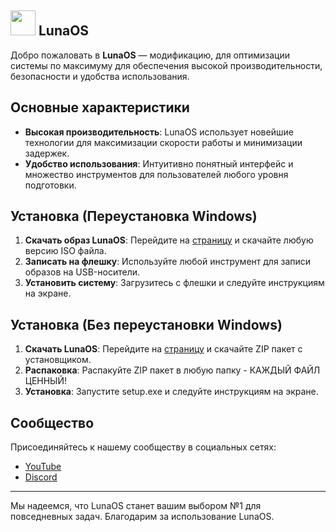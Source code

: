 ## <img width=40px src="https://i.ibb.co/5KpSCNv/win11.png"> LunaOS

Добро пожаловать в **LunaOS** — модификацию, для оптимизации системы по максимуму для обеспечения высокой производительности, безопасности и удобства использования.





## Основные характеристики

- **Высокая производительность**: LunaOS использует новейшие технологии для максимизации скорости работы и минимизации задержек.
- **Удобство использования**: Интуитивно понятный интерфейс и множество инструментов для пользователей любого уровня подготовки.

## Установка (Переустановка Windows)

1. **Скачать образ LunaOS**: Перейдите на [страницу](https://gobobdev.github.io/mods) и скачайте любую версию ISO файла.
2. **Записать на флешку**: Используйте любой инструмент для записи образов на USB-носители.
3. **Установить систему**: Загрузитесь с флешки и следуйте инструкциям на экране.

## Установка (Без переустановки Windows)

1. **Скачать LunaOS**: Перейдите на [страницу](https://gobobdev.github.io/mods) и скачайте ZIP пакет с установщиком.
2. **Распаковка**: Распакуйте ZIP пакет в любую папку - КАЖДЫЙ ФАЙЛ ЦЕННЫЙ!
3. **Установка**: Запустите setup.exe и следуйте инструкциям на экране.

## Сообщество

Присоединяйтесь к нашему сообществу в социальных сетях:

- [YouTube](https://www.youtube.com/@LunaOSproject)
- [Discord](https://discord.gg/jrtDVYwagz)


---

Мы надеемся, что LunaOS станет вашим выбором №1 для повседневных задач. Благодарим за использование LunaOS.
